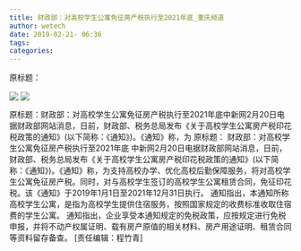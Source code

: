 ```yaml
---
title: 财政部：对高校学生公寓免征房产税执行至2021年底_重庆频道
author: wetech
date: 2019-02-21- 06:36
tags: 
categories: 
---
```

原标题：
<!-- more -->
                
<img align="center" border="0" src="http://p2.ifengimg.com/a/2019_08/57a46eb8b25b576_size41_w550_h366.jpg" />
                
<img align="center" border="0" src="http://p2.ifengimg.com/a/2016/0810/204c433878d5cf9size1_w16_h16.png" />
            
原标题：财政部：对高校学生公寓免征房产税执行至2021年底中新网2月20日电据财政部网站消息，日前，财政部、税务总局发布《关于高校学生公寓房产税印花税政策的通知》(以下简称：《通知》)。《通知》称，为
原标题：
财政部：对高校学生公寓免征房产税执行至2021年底
中新网2月20日电据财政部网站消息，日前，财政部、税务总局发布《关于高校学生公寓房产税印花税政策的通知》(以下简称：《通知》)。《通知》称，为支持高校办学、优化高校后勤保障服务，将对高校学生公寓免征房产税。同时，对与高校学生签订的高校学生公寓租赁合同，免征印花税。该《通知》于2019年1月1日至2021年12月31日执行。
通知指出，本通知所称高校学生公寓，是指为高校学生提供住宿服务，按照国家规定的收费标准收取住宿费的学生公寓。
通知指出，企业享受本通知规定的免税政策，应按规定进行免税申报，并将不动产权属证明、载有房产原值的相关材料、房产用途证明、租赁合同等资料留存备查。
[责任编辑：程竹青]
            
